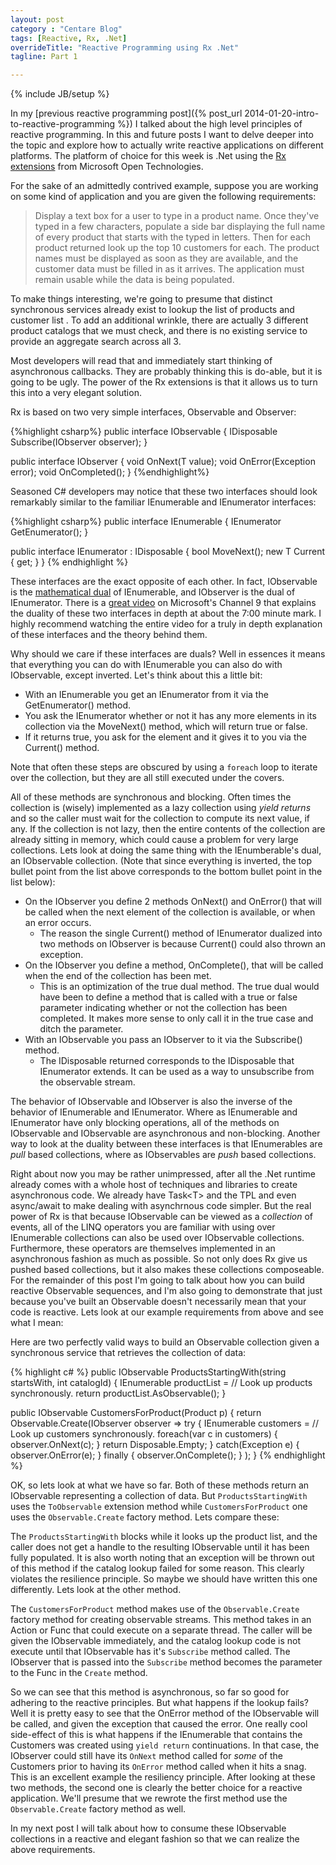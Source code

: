 ```yaml
---
layout: post
category : "Centare Blog"
tags: [Reactive, Rx, .Net]
overrideTitle: "Reactive Programming using Rx .Net"
tagline: Part 1

---
```

{% include JB/setup %}

In my [previous reactive programming post]({% post_url 2014-01-20-intro-to-reactive-programming %}) I talked about the high level principles of reactive programming.  In this and future posts I want to delve deeper into the topic and explore how to actually write reactive applications on different platforms.  The platform of choice for this week is .Net using the [Rx extensions](https://rx.codeplex.com/) from Microsoft Open Technologies.

<!--excerpt-->

For the sake of an admittedly contrived example, suppose you are working on some kind of application and you are given the following requirements:

>Display a text box for a user to type in a product name.  Once they've typed in a few characters, populate a side bar displaying the full name of every product that starts with the typed in letters.  Then for each product returned look up the top 10 customers for each. The product names must be displayed as soon as they are available, and the customer data must be filled in as it arrives.  The application must remain usable while the data is being populated.

To make things interesting, we're going to presume that distinct synchronous services already exist to lookup the list of products and customer list .  To add an additional wrinkle, there are actually 3 different product catalogs that we must check, and there is no existing service to provide an aggregate search across all 3.

Most developers will read that and immediately start thinking of asynchronous callbacks.  They are probably thinking this is do-able, but it is going to be ugly.  The power of the Rx extensions is that it allows us to turn this into a very elegant solution.

Rx is based on two very simple interfaces, Observable and Observer:

{%highlight csharp%}
public interface IObservable<out T>
{
  IDisposable Subscribe(IObserver<T> observer);
}

public interface IObserver<in T>
{
  void OnNext(T value);
  void OnError(Exception error);
  void OnCompleted();
}
{%endhighlight%}


Seasoned C# developers may notice that these two interfaces should look remarkably similar to the familiar IEnumerable and IEnumerator interfaces:

{%highlight csharp%}
public interface IEnumerable<out T>
{
  IEnumerator<T> GetEnumerator();
}

public interface IEnumerator<out T> : IDisposable
{
  bool MoveNext();
  new T Current { get; }
}
{% endhighlight %}

These interfaces are the exact opposite of each other.  In fact, IObservable is the <a href="http://en.wikipedia.org/wiki/Duality_(mathematics)">mathematical dual</a> of IEnumerable, and IObserver is the dual of IEnumerator.  There is a [great video](http://channel9.msdn.com/Shows/Going+Deep/Expert-to-Expert-Brian-Beckman-and-Erik-Meijer-Inside-the-NET-Reactive-Framework-Rx) on Microsoft's Channel 9 that explains the duality of these two interfaces in depth at about the 7:00 minute mark.  I highly recommend watching the entire video for a truly in depth explanation of these interfaces and the theory behind them.

Why should we care if these interfaces are duals?  Well in essences it means that everything you can do with IEnumerable you can also do with IObservable, except inverted.  Let's think about this a little bit:

<!-- Annoyed that you can't use markdown inside of block level tags -->
<div class="row">
<div class="col-md-8">
<ul>
<li>With an IEnumerable you get an IEnumerator from it via the GetEnumerator() method.</li>
<li>You ask the IEnumerator whether or not it has any more elements in its collection via the MoveNext() method, which will return true or false.</li>
<li>If it returns true, you ask for the element and it gives it to you via the Current() method.</li>
</ul>
</div>

<div class="well well-sm col-md-4">Note that often these steps are obscured by using a <code>foreach</code> loop to iterate over the collection, but they are all still executed under the covers.
</div>
</div>

All of these methods are synchronous and blocking.  Often times the collection is (wisely) implemented as a lazy collection using *yield returns* and so the caller must wait for the collection to compute its next value, if any.  If the collection is not lazy, then the entire contents of the collection are already sitting in memory, which could cause a problem for very large collections.  Lets look at doing the same thing with the IEnumberable's dual, an IObservable collection.  (Note that since everything is inverted, the top bullet point from the list above corresponds to the bottom bullet point in the list below):

* On the IObserver you define 2 methods OnNext() and OnError() that will be called when the next element of the collection is available, or when an error occurs.
	* The reason the single Current() method of IEnumerator dualized into two methods on IObserver is because Current() could also thrown an exception.
* On the IObserver you define a method, OnComplete(), that will be called when the end of the collection has been met.
	* This is an optimization of the true dual method.  The true dual would have been to define a method that is called with a true or false parameter indicating whether or not the collection has been completed.  It makes more sense to only call it in the true case and ditch the parameter.
* With an IObservable you pass an IObserver to it via the Subscribe() method.
    * The IDisposable returned corresponds to the IDisposable that IEnumerator extends.  It can be used as a way to unsubscribe from the observable stream.

The behavior of IObservable and IObserver is also the inverse of the behavior of IEnumerable and IEnumerator.  Where as IEnumerable and IEnumerator have only blocking operations, all of the methods on IObservable and IObservable are asynchronous and non-blocking.  Another way to look at the duality between these interfaces is that IEnumerables are *pull* based collections, where as IObservables are *push* based collections.

Right about now you may be rather unimpressed, after all the .Net runtime already comes with a whole host of techniques and libraries to create asynchronous code.  We already have Task&lt;T&gt; and the TPL and even async/await to make dealing with asynchrnous code simpler.  But the real power of Rx is that because IObservable can be viewed as a *collection* of events, all of the LINQ operators you are familiar with using over IEnumerable collections can also be used over IObservable collections.  Furthermore, these operators are themselves implemented in an asynchronous fashion as much as possible.  So not only does Rx give us pushed based collections, but it also makes these collections composeable.  For the remainder of this post I'm going to talk about how you can build reactive Observable sequences, and I'm also going to demonstrate that just because you've built an Observable doesn't necessarily mean that your code is reactive.  Lets look at our example requirements from above and see what I mean:

Here are two perfectly valid ways to build an Observable collection given a synchronous service that retrieves the collection of data: 

{% highlight c# %}
public IObservable<Product> ProductsStartingWith(string startsWith, int catalogId)
{
  IEnumerable<Product> productList = // Look up products synchronously.
  return productList.AsObservable();
}

public IObservable<Customer> CustomersForProduct(Product p) {
  return Observable.Create(IObserver observer =>
    try
    {
      IEnumerable<Customer> customers = // Look up customers synchronously.
      foreach(var c in customers)
      {
        observer.OnNext(c);
      }
      return Disposable.Empty;
    }
    catch(Exception e)
    {
      observer.OnError(e);
    }
    finally
    {
      observer.OnComplete();
    }
  );
}
{% endhighlight %}

OK, so lets look at what we have so far.  Both of these methods return an IObservable representing a collection of data.  But `ProductsStartingWith` uses the `ToObservable` extension method while `CustomersForProduct` one uses the `Observable.Create` factory method.  Lets compare these:

The `ProductsStartingWith` blocks while it looks up the product list, and the caller does not get a handle to the resulting IObservable until it has been fully populated.  It is also worth noting that an exception will be thrown out of this method if the catalog lookup failed for some reason.  This clearly violates the resilience principle.  So maybe we should have written this one differently.  Lets look at the other method.

The `CustomersForProduct` method makes use of the `Observable.Create` factory method for creating observable streams.  This method takes in an Action or Func that could execute on a separate thread.  The caller will be given the IObservable immediately, and the catalog lookup code is not execute until that IObservable has it's `Subscribe` method called.  The IObserver that is passed into the `Subscribe` method becomes the parameter to the Func in the `Create` method.

So we can see that this method is asynchronous, so far so good for adhering to the reactive principles.  But what happens if the lookup fails?  Well it is pretty easy to see that the OnError method of the IObservable will be called, and given the exception that caused the error.  One really cool side-effect of this is what happens if the IEnumerable that contains the Customers was created using `yield return` continuations.  In that case, the IObserver could still have its `OnNext` method called for *some* of the Customers prior to having its `OnError` method called when it hits a snag.  This is an excellent example the resiliency principle.  After looking at these two methods, the second one is clearly the better choice for a reactive application.  We'll presume that we rewrote the first method use the `Observable.Create` factory method as well.

In my next post I will talk about how to consume these IObservable collections in a reactive and elegant fashion so that we can realize the above requirements.

